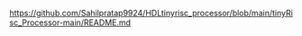 https://github.com/Sahilpratap9924/HDLtinyrisc_processor/blob/main/tinyRisc_Processor-main/README.md

